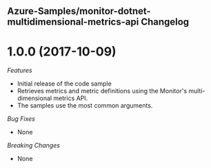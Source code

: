 ## Azure-Samples/monitor-dotnet-multidimensional-metrics-api Changelog

<a name="1.0.0"></a>
# 1.0.0 (2017-10-09)

*Features*
* Initial release of the code sample
* Retrieves metrics and metric definitions using the Monitor's multi-dimensional metrics API.
* The samples use the most common arguments.

*Bug Fixes*
* None

*Breaking Changes*
* None
